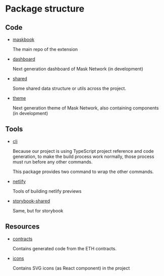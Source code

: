 # Package structure

## Code

- [maskbook](maskbook)

  The main repo of the extension

- [dashboard](dashboard)

  Next generation dashboard of Mask Network (in development)

- [shared](shared)

  Some shared data structure or utils across the project.

- [theme](theme)

  Next generation theme of Mask Network, also containing components (in development)

## Tools

- [cli](scripts)

  Because our project is using TypeScript project reference and code generation, to make the build process work normally, those process must run before any other commands.

  This package provides two command to wrap the other commands.

- [netlify](netlify)

  Tools of building netlify previews

- [storybook-shared](storybook-shared)

  Same, but for storybook

## Resources

- [contracts](contracts)

  Contains generated code from the ETH contracts.

- [icons](icons)

  Contains SVG icons (as React component) in the project
